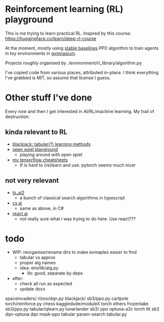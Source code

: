 # Reinforcement learning (RL) playground

This is me trying to learn practical RL.
Inspired by this course: https://huggingface.co/learn/deep-rl-course

At the moment, mostly using
[stable baselines](https://stable-baselines3.readthedocs.io)
PPO algorithm to train agents in toy environments in
[gymnasium](https://gymnasium.farama.org/).

Projects roughly organised by ./environment/rl_library/algorithm.py

I've copied code from various places, attributed in-place. I think everything
I've grabbed is MIT, so assume that license I guess.


# Other stuff I've done
Every now and then I get interested in AI/RL/machine learning. My trail of
destruction:

## kinda relevant to RL
- [blackjack: tabular(?) learning methods](https://github.com/uozuAho/rl_montecarlo_blackjack)
- [open spiel playground](https://github.com/uozuAho/open_spiel_playground)
    - playing around with open spiel
- [my tensorflow cheatsheets](https://github.com/uozuAho/tensorflow_cheatsheets)
    - tf is hard to (re)learn and use. pytorch seems much nicer

## not very relevant
- [ts_ai2](https://github.com/uozuAho/ts_ai2)
    - a bunch of classical search algorithms in typescript
- [cs ai](https://github.com/uozuAho/cs-ai)
    - same as above, in C#
- [react ai](https://github.com/uozuAho/react_ai)
    - not really sure what i was trying to do here. Use react???



# todo
- WIP: reorganise/rename dirs to make exmaples easier to find
    - tabular vs approx
    - proper alg names
    - idea: env/lib/alg.py
        - lib: good, separate by deps
- after:
    - check all run as expected
    - update docs

spaceinvaders/
    rlzoo/dqn.py
blackjack/
    sb3/ppo.py
cartpole
    torch/reinforce.py
chess
    kaggledude/moduleX
    torch
    others
frozenlake
    sb3/ppo.py
    tabular/qlearn.py
lunarlander
    sb3/
        ppo
        optuna-a2c
    torch
ttt
    sb3
        dqn-optuna
        dqn
        mask-ppo
    tabular
        param-search
        tabular.py

